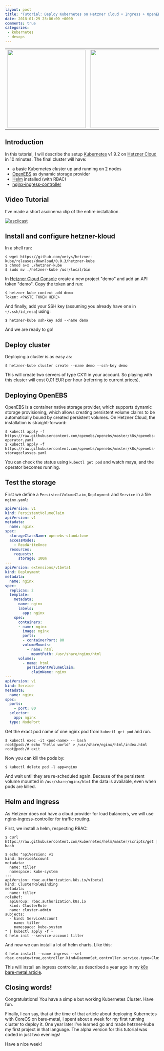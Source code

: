 ```yaml
---
layout: post
title: "Tutorial: Deploy Kubernetes on Hetzner Cloud + Ingress + OpenEBS storage"
date: 2018-01-29 23:06:09 +0000
comments: true
categories:
 - kubernetes
 - devops
---
```



<table width="100%">
<tr>
<td align="center"><img src="/images/2018/01/k8s.png" width="256"></td>
<td align="center"><img src="/images/2018/01/icon-hetzner-cloud.svg" width="256"></td>
</table>

## Introduction

In this tutorial, I will describe the setup [Kubernetes][] v1.9.2 on [Hetzner Cloud][] in 10 minutes.
The final cluster will have:

* a basic Kubernetes cluster up and running on 2 nodes
* [OpenEBS][] as dynamic storage provider
* [Helm][] installed (with RBAC)
* [nginx-ingress-controller][]

## Video Tutorial

I've made a short asciinema clip of the entire installation.

[![asciicast](https://asciinema.org/a/eiom8msOO77bk25oZ6onbe3Y2.png)](https://asciinema.org/a/eiom8msOO77bk25oZ6onbe3Y2)

<!-- more -->
## Install and configure hetzner-kloud

In a shell run:

```
$ wget https://github.com/xetys/hetzner-kube/releases/download/0.0.3/hetzner-kube
$ chmod a+x ./hetzner-kube
$ sudo mv ./hetzner-kube /usr/local/bin
```

In [Hetzner Cloud Console][] create a new project "demo" and add an API token "demo". Copy the token and run:

```
$ hetzner-kube context add demo
Token: <PASTE TOKEN HERE>
```

And finally, add your SSH key (assuming you already have one in `~/.ssh/id_resa`) using:

```
$ hetzner-kube ssh-key add --name demo
```

And we are ready to go!

## Deploy cluster

Deploying a cluster is as easy as:

```
$ hetzner-kube cluster create --name demo --ssh-key demo
```

This will create two servers of type CX11 in your account. So playing with this cluster will cost 0,01 EUR per hour (referring to current prices).

## Deploying OpenEBS

OpenEBS is a container native storage provider, which supports dynamic storage provisioning, which allows creating persistent volume claims to be automatically bound by created persistent volumes. On Hetzner Cloud, the installation is straight-forward:

```
$ kubectl apply -f https://raw.githubusercontent.com/openebs/openebs/master/k8s/openebs-operator.yaml
$ kubectl apply -f https://raw.githubusercontent.com/openebs/openebs/master/k8s/openebs-storageclasses.yaml
```

You can check the status using `kubectl get pod` and watch maya, and the operator becomes running.

## Test the storage

First we define a `PersistentVolumeClaim`, `Deployment` and `Service` in a file `nginx.yaml`:

``` yml nginx.yaml
apiVersion: v1
kind: PersistentVolumeClaim
apiVersion: v1
metadata:
  name: nginx
spec:
  storageClassName: openebs-standalone
  accessModes:
    - ReadWriteOnce
  resources:
    requests:
      storage: 100m
---
apiVersion: extensions/v1beta1
kind: Deployment
metadata:
  name: nginx
spec:
  replicas: 2
  template:
    metadata:
      name: nginx
      labels:
        app: nginx
    spec:
      containers:
      - name: nginx
        image: nginx
        ports:
        - containerPort: 80
        volumeMounts:
          - name: html
            mountPath: /usr/share/nginx/html
      volumes:
        - name: html
          persistentVolumeClaim:
            claimName: nginx
---
apiVersion: v1
kind: Service
metadata:
  name: nginx
spec:
  ports:
    - port: 80
  selector:
    app: nginx
  type: NodePort
```

Get the exact pod name of one nginx pod from `kubectl get pod` and run.

```
$ kubectl exec -it <pod-name> -- bash
root@pod:/# echo "hello world" > /usr/share/nginx/html/index.html
root@pod:/# exit
```

Now you can kill the pods by:

```
$ kubectl delete pod -l app=nginx
```

And wait until they are re-scheduled again. Because of the persistent volume mounted in `/usr/share/nginx/html` the data is available, even when pods are killed.

## Helm and ingress

As Hetzner does not have a cloud provider for load balancers, we will use [nginx-ingress-controller][] for traffic routing.

First, we install a helm, respecting RBAC:

```
$ curl https://raw.githubusercontent.com/kubernetes/helm/master/scripts/get | bash

$ echo "apiVersion: v1
kind: ServiceAccount
metadata:
  name: tiller
  namespace: kube-system
---
apiVersion: rbac.authorization.k8s.io/v1beta1
kind: ClusterRoleBinding
metadata:
  name: tiller
roleRef:
  apiGroup: rbac.authorization.k8s.io
  kind: ClusterRole
  name: cluster-admin
subjects:
  - kind: ServiceAccount
    name: tiller
    namespace: kube-system
" | kubectl apply -f -
$ helm init --service-account tiller
```

And now we can install a lot of helm charts. Like this:

```
$ helm install --name ingress --set rbac.create=true,controller.kind=DaemonSet,controller.service.type=ClusterIP
```

This will install an ingress controller, as described a year ago in my [k8s bare-metal article](/blog/2017/01/25/deploy-kubernetes-to-bare-metal-with-nginx/).


## Closing words!

Congratulations! You have a simple but working Kubernetes Cluster. Have fun.

Finally, I can say, that at the time of that article about deploying Kubernetes with CoreOS on bare-metal, I spent about a week for my first running cluster to deploy it. One year later I've learned go and made hetzner-kube my first project in that language. The alpha version for this tutorial was coded in just two evenings!

Have a nice week!





[OpenEBS]: https://www.openebs.io/
[Helm]: https://helm.sh
[nginx-ingress-controller]: https://github.com/kubernetes/ingress-nginx
[Kubernetes]: https://kubernetes.io
[Hetzner Cloud]: https://www.hetzner.de/cloud
[Hetzner Cloud Console]: https://console.hetzner.cloud
